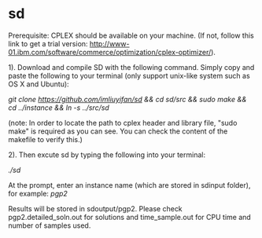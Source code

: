 # sd

Prerequisite: CPLEX should be available on your machine. (If not, follow this link to get a trial version: http://www-01.ibm.com/software/commerce/optimization/cplex-optimizer/).

1). Download and compile SD with the following command. Simply copy and paste the following to your terminal (only support unix-like system such as OS X and Ubuntu):

*git clone https://github.com/imliuyifan/sd && cd sd/src && sudo make && cd ../instance && ln -s ../src/sd*

(note: In order to locate the path to cplex header and library file, "sudo make" is required as you can see. You can check the content of the makefile to verify this.)

2). Then excute sd by typing the following into your terminal:

*./sd*

At the prompt, enter an instance name (which are stored in sdinput folder), for example: *pgp2*

Results will be stored in sdoutput/pgp2. Please check pgp2.detailed_soln.out for solutions and time_sample.out for CPU time and number of samples used.
